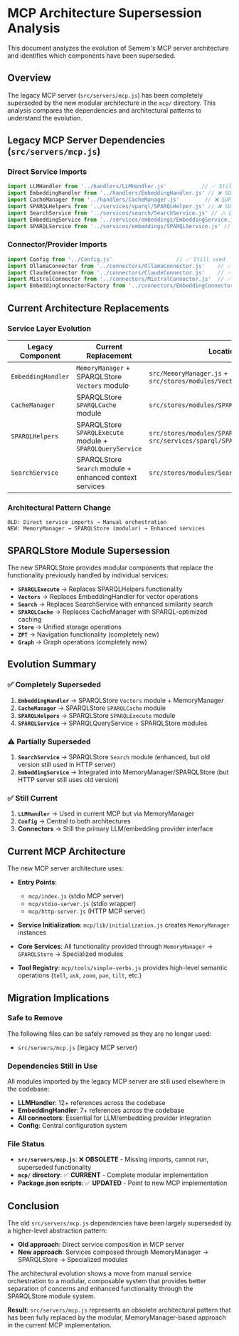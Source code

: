# MCP Architecture Supersession Analysis

This document analyzes the evolution of Semem's MCP server architecture and identifies which components have been superseded.

## Overview

The legacy MCP server (`src/servers/mcp.js`) has been completely superseded by the new modular architecture in the `mcp/` directory. This analysis compares the dependencies and architectural patterns to understand the evolution.

## Legacy MCP Server Dependencies (`src/servers/mcp.js`)

### Direct Service Imports

```javascript
import LLMHandler from '../handlers/LLMHandler.js'           // ✅ Still used
import EmbeddingHandler from '../handlers/EmbeddingHandler.js' // ❌ SUPERSEDED
import CacheManager from '../handlers/CacheManager.js'        // ❌ SUPERSEDED
import SPARQLHelpers from '../services/sparql/SPARQLHelper.js' // ❌ SUPERSEDED
import SearchService from '../services/search/SearchService.js' // ⚠️ Limited use
import EmbeddingService from '../services/embeddings/EmbeddingService.js' // ⚠️ Limited use
import SPARQLService from '../services/embeddings/SPARQLService.js' // ❌ SUPERSEDED
```

### Connector/Provider Imports

```javascript
import Config from '../Config.js'                    // ✅ Still used
import OllamaConnector from '../connectors/OllamaConnector.js'    // ✅ Still used
import ClaudeConnector from '../connectors/ClaudeConnector.js'    // ✅ Still used
import MistralConnector from '../connectors/MistralConnector.js'  // ✅ Still used
import EmbeddingConnectorFactory from '../connectors/EmbeddingConnectorFactory.js' // ✅ Still used
```

## Current Architecture Replacements

### Service Layer Evolution

| Legacy Component | Current Replacement | Location |
|------------------|---------------------|----------|
| `EmbeddingHandler` | `MemoryManager` + SPARQLStore `Vectors` module | `src/MemoryManager.js` + `src/stores/modules/Vectors.js` |
| `CacheManager` | SPARQLStore `SPARQLCache` module | `src/stores/modules/SPARQLCache.js` |
| `SPARQLHelpers` | SPARQLStore `SPARQLExecute` module + `SPARQLQueryService` | `src/stores/modules/SPARQLExecute.js` + `src/services/sparql/SPARQLQueryService.js` |
| `SearchService` | SPARQLStore `Search` module + enhanced context services | `src/stores/modules/Search.js` |

### Architectural Pattern Change

```
OLD: Direct service imports → Manual orchestration
NEW: MemoryManager → SPARQLStore (modular) → Enhanced services
```

## SPARQLStore Module Supersession

The new SPARQLStore provides modular components that replace the functionality previously handled by individual services:

- **`SPARQLExecute`** → Replaces SPARQLHelpers functionality
- **`Vectors`** → Replaces EmbeddingHandler for vector operations
- **`Search`** → Replaces SearchService with enhanced similarity search
- **`SPARQLCache`** → Replaces CacheManager with SPARQL-optimized caching
- **`Store`** → Unified storage operations
- **`ZPT`** → Navigation functionality (completely new)
- **`Graph`** → Graph operations (completely new)

## Evolution Summary

### ✅ Completely Superseded

1. **`EmbeddingHandler`** → SPARQLStore `Vectors` module + MemoryManager
2. **`CacheManager`** → SPARQLStore `SPARQLCache` module
3. **`SPARQLHelpers`** → SPARQLStore `SPARQLExecute` module
4. **`SPARQLService`** → SPARQLQueryService + SPARQLStore modules

### ⚠️ Partially Superseded

1. **`SearchService`** → SPARQLStore `Search` module (enhanced, but old version still used in HTTP server)
2. **`EmbeddingService`** → Integrated into MemoryManager/SPARQLStore (but HTTP server still uses old version)

### ✅ Still Current

1. **`LLMHandler`** → Used in current MCP but via MemoryManager
2. **`Config`** → Central to both architectures
3. **Connectors** → Still the primary LLM/embedding provider interface

## Current MCP Architecture

The new MCP server architecture uses:

- **Entry Points**:
  - `mcp/index.js` (stdio MCP server)
  - `mcp/stdio-server.js` (stdio wrapper)
  - `mcp/http-server.js` (HTTP MCP server)

- **Service Initialization**: `mcp/lib/initialization.js` creates `MemoryManager` instances

- **Core Services**: All functionality provided through `MemoryManager` → `SPARQLStore` → Specialized modules

- **Tool Registry**: `mcp/tools/simple-verbs.js` provides high-level semantic operations (`tell`, `ask`, `zoom`, `pan`, `tilt`, etc.)

## Migration Implications

### Safe to Remove

The following files can be safely removed as they are no longer used:

- `src/servers/mcp.js` (legacy MCP server)

### Dependencies Still in Use

All modules imported by the legacy MCP server are still used elsewhere in the codebase:

- **LLMHandler**: 12+ references across the codebase
- **EmbeddingHandler**: 7+ references across the codebase
- **All connectors**: Essential for LLM/embedding provider integration
- **Config**: Central configuration system

### File Status

- **`src/servers/mcp.js`**: ❌ **OBSOLETE** - Missing imports, cannot run, superseded functionality
- **`mcp/` directory**: ✅ **CURRENT** - Complete modular implementation
- **Package.json scripts**: ✅ **UPDATED** - Point to new MCP implementation

## Conclusion

The old `src/servers/mcp.js` dependencies have been largely superseded by a higher-level abstraction pattern:

- **Old approach**: Direct service composition in MCP server
- **New approach**: Services composed through MemoryManager → SPARQLStore → Specialized modules

The architectural evolution shows a move from manual service orchestration to a modular, composable system that provides better separation of concerns and enhanced functionality through the SPARQLStore module system.

**Result**: `src/servers/mcp.js` represents an obsolete architectural pattern that has been fully replaced by the modular, MemoryManager-based approach in the current MCP implementation.